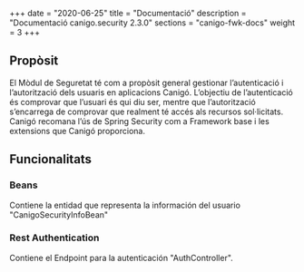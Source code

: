 +++
date        = "2020-06-25"
title       = "Documentació"
description = "Documentació canigo.security 2.3.0"
sections    = "canigo-fwk-docs"
weight      = 3
+++

## Propòsit

El Mòdul de Seguretat té com a propòsit general gestionar l’autenticació i l’autorització dels usuaris en aplicacions Canigó. L’objectiu de l’autenticació és comprovar que l’usuari és qui diu ser, mentre que l’autorització s’encarrega de comprovar que realment té accés als recursos sol·licitats. Canigó recomana l’ús de Spring Security com a Framework base i les extensions que Canigó proporciona.

## Funcionalitats

### Beans

Contiene la entidad que representa la información del usuario "CanigoSecurityInfoBean"

### Rest Authentication

Contiene el Endpoint para la autenticación "AuthController". 
